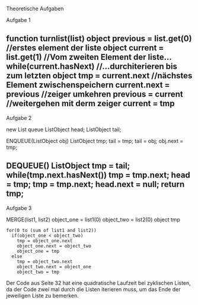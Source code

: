 Theoretische Aufgaben

Aufgabe 1

function turnlist(list)
  object previous = list.get(0) //erstes element der liste
  object current = list.get(1)  //Vom zweiten Element der liste...
  while(current.hasNext)        //...durchiterieren bis zum letzten
    object tmp = current.next   //nächstes Element zwischenspeichern
    current.next = previous     //zeiger umkehren
    previous = current          //weitergehen mit derm zeiger
    current = tmp               
-----------------------------------------------

Aufgabe 2

  new List queue
  ListObject head;
  ListObject tail;

  ENQUEUE(ListObject obj)
    ListObject tmp;
    tail = tmp;
    tail = obj;
    obj.next = tmp;

  DEQUEUE()
    ListObject tmp = tail;
    while(tmp.next.hasNext())
      tmp = tmp.next;
    head = tmp;
    tmp = tmp.next;
    head.next = null;
    return tmp;
-------------------------------------------

  Aufgabe 3

  MERGE(list1, list2)
    object_one = list1(0)
    object_two = list2(0)
    object tmp

    for(0 to (sum of list1 and list2))
      if(object_one < object_two)
        tmp = object_one.next
        object_one.next = object_two
        object_one = tmp
      else
        tmp = object_two.next
        object_two.next = object_one
        object_two = tmp

  Der Code aus Seite 32 hat eine quadratische Laufzeit bei zyklischen Listen,
  da der Code zwei mal durch die Listen iterieren muss, um das Ende der jeweiligen
  Liste zu bemerken.
